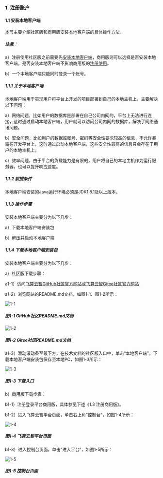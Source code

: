 ### 1. 注册账户

#### 1.1 安装本地客户端

本节主要介绍社区版和商用版安装本地客户端的具体操作方法。

##### 注意：

a）注册使用社区版之前需要先[安装本地客户端](https://main.feisuanyz.com:8080/flow-community/feisuanyz-local-engine.zip)，商用版则可以选择是否安装本地客户端，是否安装本地客户端不影响商用版的[注册使用](https://www.feisuanyz.com/)。

b）一个本地客户端只能同时登录一个账号。

##### 1.1.1 关于本地客户端

本地客户端用于实现用户将平台上开发的项目部署到自己的本地主机上，主要解决以下问题：

a）网络问题，比如用户的数据库是部署在自己公司内网的，平台上无法进行连接，这时通过启动本地客户端，用户就可以访问公司内网的数据库，解决了网络通讯问题。

b）安全问题，比如用户的数据库账号、密码等安全性要求较高的信息，不允许暴露在开发平台上，这时通过启动本地客户端，这些安全性较高的信息只会存在于用户的本地主机上。

c）效率问题，由于平台的负载能力是有限的，用户将自己的本地主机作为运行服务器，也可以提升响应速度。

##### 1.1.2 前提条件

本地客户端安装的Java运行环境必须是JDK1.8.1及以上版本。

##### 1.1.3 操作步骤

安装本地客户端主要分为以下几步：

a）下载本地客户端安装包

b）解压并启动本地客户端

##### 1.1.4 下载本地客户端安装包

安装本地客户端主要分为以下几步：

a）社区版下载步骤：

a1-1）访问[飞算云智GitHub社区官方网站](https://github.com/feisuanyz/SoFlu-adp)或[飞算云智Gitee社区官方网站](https://gitee.com/feisuanyz/SoFlu-adp)

a1-2）浏览网站的README.md文档，如图1-1、图1-2所示：

![1-1](https://www.feisuanyz.com/fsimage/ks-image/ksrm_1_1.png)

##### 图1-1 GitHub社区README.md文档

![1-2](https://www.feisuanyz.com/fsimage/ks-image/ksrm_1_2.png)

##### 图1-2 Gitee社区README.md文档

a1-3）滑动滚动条至最下方，在技术文档的社区版入口中，单击“本地客户端”，下载本地客户端安装包保存至本地PC，如图1-3所示：

![1-3](https://www.feisuanyz.com/fsimage/ks-image/ksrm_1_3.png)

##### 图1-3 下载入口

b）商用版下载步骤：

b1-1）注册登录平台商用版，具体参见下述《1.3 注册商用版》。

b1-2）进入飞算云智平台页面，单击右上角“控制台”，如图1-4所示：

![1-4](https://www.feisuanyz.com/fsimage/ks-image/ksrm_1_4.png)

##### 图1-4 飞算云智平台页面

b1-3）进入控制台页面，单击“进入平台”，如图1-5所示：

![1-5](https://www.feisuanyz.com/fsimage/ks-image/ksrm_1_5.png)

##### 图1-5 控制台页面
